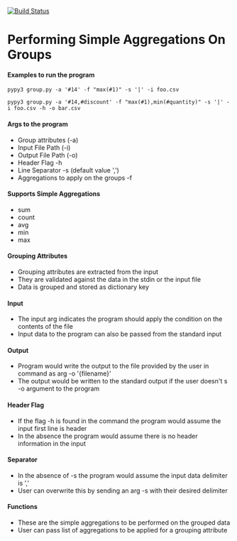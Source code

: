 [![Build Status](https://dev.azure.com/s0pott05/glennissolutions/_apis/build/status/saikiranece043.DBOperations?branchName=master)](https://dev.azure.com/s0pott05/glennissolutions/_build/latest?definitionId=4&branchName=master)
# Performing Simple Aggregations On Groups

#### Examples to run the program

`pypy3 group.py -a '#14' -f "max(#1)" -s '|' -i foo.csv`

`pypy3 group.py -a '#14,#discount' -f "max(#1),min(#quantity)" -s '|' -i foo.csv -h -o bar.csv`


#### Args to the program
   * Group attributes (-a)
   * Input File Path (-i)
   * Output File Path (-o)
   * Header Flag -h 
   * Line Separator -s (default value ',')
   * Aggregations to apply on the groups -f
   
#### Supports Simple Aggregations 
   * sum
   * count
   * avg
   * min
   * max

#### Grouping Attributes 
   * Grouping attributes are extracted from the input
   * They are validated against the data in the stdin or the input file
   * Data is grouped and stored as dictionary key

#### Input 
   * The input arg indicates the program should apply the condition on the contents of the file
   * Input data to the program can also be passed from the standard input

#### Output
   * Program would write the output to the file provided by the user in command as arg -o '{filename}'
   * The output would be written to the standard output if the user doesn't s -o argument to the program

#### Header Flag
   * If the flag -h is found in the command the program would assume the input first line is header
   * In the absence the program would assume there is no header information in the input

#### Separator
   * In the absence of -s the program would assume the input data delimiter is ','
   * User can overwrite this by sending an arg -s with their desired delimiter

#### Functions
   * These are the simple aggregations to be performed on the grouped data
   * User can pass list of aggregations to be applied for a grouping attribute
